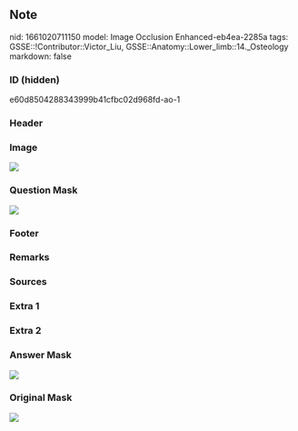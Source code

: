 ## Note
nid: 1661020711150
model: Image Occlusion Enhanced-eb4ea-2285a
tags: GSSE::!Contributor::Victor_Liu, GSSE::Anatomy::Lower_limb::14._Osteology
markdown: false

### ID (hidden)
e60d8504288343999b41cfbc02d968fd-ao-1

### Header


### Image
<img src="tmpn87gise0.png">

### Question Mask
<img src="e60d8504288343999b41cfbc02d968fd-ao-1-Q.svg">

### Footer


### Remarks


### Sources


### Extra 1


### Extra 2


### Answer Mask
<img src="e60d8504288343999b41cfbc02d968fd-ao-1-A.svg">

### Original Mask
<img src="e60d8504288343999b41cfbc02d968fd-ao-O.svg">
